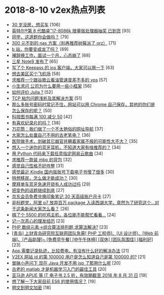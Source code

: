 # 2018-8-10 v2ex热点列表

+ [30 岁没房，想买车](https://www.v2ex.com/t/478498#reply106) [106]
+ [英特尔®第 8 代酷睿™i7-8086k 限量版处理器抽奖 已到货](https://www.v2ex.com/t/478559#reply93) [93]
+ [同学，这道题你会做吗？](https://www.v2ex.com/t/478515#reply79) [79]
+ [300 元不到的 nas 方案（别再推荐树莓派了 orz）](https://www.v2ex.com/t/478499#reply71) [71]
+ [b 站，你要变成龙了吗？](https://www.v2ex.com/t/478617#reply69) [69]
+ [裸辞换工作，面试一个月，心态崩了](https://www.v2ex.com/t/478572#reply68) [68]
+ [三星 Note9 发布了](https://www.v2ex.com/t/478471#reply65) [65]
+ [写了个 Keepass 的 ios 客户端，大家可以用一下](https://www.v2ex.com/t/478474#reply63) [63]
+ [想去美区买个飞机场](https://www.v2ex.com/t/478508#reply58) [58]
+ [求推荐一个跟谷歌云看油管速度差不多的 vps](https://www.v2ex.com/t/478588#reply57) [57]
+ [小生求问 公司为什么要用一些小框架](https://www.v2ex.com/t/478605#reply56) [56]
+ [如何评价 Julia ?](https://www.v2ex.com/t/478627#reply52) [52]
+ [TCP 粘包问题浅析及其解决方案](https://www.v2ex.com/t/478610#reply51) [51]
+ [那么多账号密码时常记不住，网站可以用 Chrome 自己保存，其他的你们是怎么保存的呢？](https://www.v2ex.com/t/478537#reply50) [50]
+ [科技图书每满 100 减少 50](https://www.v2ex.com/t/478475#reply42) [42]
+ [有喜欢纪录片的吗？](https://www.v2ex.com/t/478667#reply38) [38]
+ [万花筒：我们做了一个不太艳俗的网址导航](https://www.v2ex.com/t/478547#reply37) [37]
+ [大家怎么处置自己不用的古老笔电？](https://www.v2ex.com/t/478604#reply36) [36]
+ [医院做手术，划破其它器官并瞒着家属不报的可能性大不大？](https://www.v2ex.com/t/478543#reply35) [35]
+ [想入一个迷你的蓝牙耳机，不知道大家有啥推荐的？](https://www.v2ex.com/t/478477#reply34) [34]
+ [用 Python 代码来下载任意指定网易云歌曲](https://www.v2ex.com/t/478587#reply34) [34]
+ [求推荐一款装 mbp 的背包](https://www.v2ex.com/t/478664#reply32) [32]
+ [感觉自己性格不好咋整](https://www.v2ex.com/t/478491#reply31) [31]
+ [感觉最近 Kindle 国内版账号下载电子书慢了很多](https://www.v2ex.com/t/478473#reply30) [30]
+ [特想移民，怎么做才能成功？](https://www.v2ex.com/t/478662#reply30) [30]
+ [摩拜单车蓝牙急速开锁有人成功过吗](https://www.v2ex.com/t/478464#reply29) [29]
+ [把变色的话题继续到底](https://www.v2ex.com/t/478465#reply27) [27]
+ [京东会员免费兑换印象笔记 30 天高级账户月卡](https://www.v2ex.com/t/478470#reply27) [27]
+ [非标题党，阿里 p7 放弃百万 package 入读西湖大学，竟然为了研究这个...对于这条新闻大家怎么看？](https://www.v2ex.com/t/478599#reply26) [26]
+ [搞了个 5500 的吃鸡主机，各位能不能帮忙看看...](https://www.v2ex.com/t/478654#reply24) [24]
+ [记一次恶心的理发经历](https://www.v2ex.com/t/478724#reply23) [23]
+ [PHP 数组元素->组合算法排列题,求算法解决?](https://www.v2ex.com/t/478472#reply23) [23]
+ [[青岛] 上财青岛研究院互联网团队急需[ PHP 工程师]、[UI 设计师]、[Web 前端]、[产品助理]~ [免费早午餐] [中午午休椅] [双休] [团队氛围佳] [福利好]](https://www.v2ex.com/t/478648#reply23) [23]
+ [App 需要记录轨迹，比较费电，有没有什么好的解决办法](https://www.v2ex.com/t/478618#reply21) [21]
+ [V2EX 网站 id 的第 100000 用户是怎么知道自己是第 100000 的?](https://www.v2ex.com/t/478678#reply21) [21]
+ [冒昧小声问下 现在 Java 开发不用 jsp 了那用什么呢](https://www.v2ex.com/t/478658#reply20) [20]
+ [古老的 matlab 才是机器学习入门的最佳工具](https://www.v2ex.com/t/478672#reply20) [20]
+ [亚马逊 APUE 等 IT 电子书 2.5 折，有效期截至 2018 年 8 月 31 日](https://www.v2ex.com/t/478563#reply19) [19]
+ [想了解一下大家目前 ES6 的使用情况？](https://www.v2ex.com/t/478569#reply19) [19]
+ [明文到明文加密](https://www.v2ex.com/t/478467#reply18) [18]
